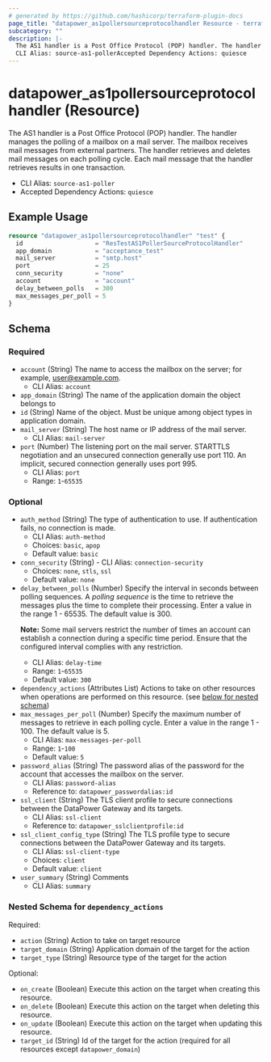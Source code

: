 ```yaml
---
# generated by https://github.com/hashicorp/terraform-plugin-docs
page_title: "datapower_as1pollersourceprotocolhandler Resource - terraform-provider-datapower"
subcategory: ""
description: |-
  The AS1 handler is a Post Office Protocol (POP) handler. The handler manages the polling of a mailbox on a mail server. The mailbox receives mail messages from external partners. The handler retrieves and deletes mail messages on each polling cycle. Each mail message that the handler retrieves results in one transaction.
  CLI Alias: source-as1-pollerAccepted Dependency Actions: quiesce
---
```


# datapower_as1pollersourceprotocolhandler (Resource)

The AS1 handler is a Post Office Protocol (POP) handler. The handler manages the polling of a mailbox on a mail server. The mailbox receives mail messages from external partners. The handler retrieves and deletes mail messages on each polling cycle. Each mail message that the handler retrieves results in one transaction.
  - CLI Alias: `source-as1-poller`
  - Accepted Dependency Actions: `quiesce`

## Example Usage

```terraform
resource "datapower_as1pollersourceprotocolhandler" "test" {
  id                    = "ResTestAS1PollerSourceProtocolHandler"
  app_domain            = "acceptance_test"
  mail_server           = "smtp.host"
  port                  = 25
  conn_security         = "none"
  account               = "account"
  delay_between_polls   = 300
  max_messages_per_poll = 5
}
```

<!-- schema generated by tfplugindocs -->
## Schema

### Required

- `account` (String) The name to access the mailbox on the server; for example, user@example.com.
  - CLI Alias: `account`
- `app_domain` (String) The name of the application domain the object belongs to
- `id` (String) Name of the object. Must be unique among object types in application domain.
- `mail_server` (String) The host name or IP address of the mail server.
  - CLI Alias: `mail-server`
- `port` (Number) The listening port on the mail server. STARTTLS negotiation and an unsecured connection generally use port 110. An implicit, secured connection generally uses port 995.
  - CLI Alias: `port`
  - Range: `1`-`65535`

### Optional

- `auth_method` (String) The type of authentication to use. If authentication fails, no connection is made.
  - CLI Alias: `auth-method`
  - Choices: `basic`, `apop`
  - Default value: `basic`
- `conn_security` (String) - CLI Alias: `connection-security`
  - Choices: `none`, `stls`, `ssl`
  - Default value: `none`
- `delay_between_polls` (Number) Specify the interval in seconds between polling sequences. A <em>polling sequence</em> is the time to retrieve the messages plus the time to complete their processing. Enter a value in the range 1 - 65535. The default value is 300. <p><b>Note:</b> Some mail servers restrict the number of times an account can establish a connection during a specific time period. Ensure that the configured interval complies with any restriction.</p>
  - CLI Alias: `delay-time`
  - Range: `1`-`65535`
  - Default value: `300`
- `dependency_actions` (Attributes List) Actions to take on other resources when operations are performed on this resource. (see [below for nested schema](#nestedatt--dependency_actions))
- `max_messages_per_poll` (Number) Specify the maximum number of messages to retrieve in each polling cycle. Enter a value in the range 1 - 100. The default value is 5.
  - CLI Alias: `max-messages-per-poll`
  - Range: `1`-`100`
  - Default value: `5`
- `password_alias` (String) The password alias of the password for the account that accesses the mailbox on the server.
  - CLI Alias: `password-alias`
  - Reference to: `datapower_passwordalias:id`
- `ssl_client` (String) The TLS client profile to secure connections between the DataPower Gateway and its targets.
  - CLI Alias: `ssl-client`
  - Reference to: `datapower_sslclientprofile:id`
- `ssl_client_config_type` (String) The TLS profile type to secure connections between the DataPower Gateway and its targets.
  - CLI Alias: `ssl-client-type`
  - Choices: `client`
  - Default value: `client`
- `user_summary` (String) Comments
  - CLI Alias: `summary`

<a id="nestedatt--dependency_actions"></a>
### Nested Schema for `dependency_actions`

Required:

- `action` (String) Action to take on target resource
- `target_domain` (String) Application domain of the target for the action
- `target_type` (String) Resource type of the target for the action

Optional:

- `on_create` (Boolean) Execute this action on the target when creating this resource.
- `on_delete` (Boolean) Execute this action on the target when deleting this resource.
- `on_update` (Boolean) Execute this action on the target when updating this resource.
- `target_id` (String) Id of the target for the action (required for all resources except `datapower_domain`)
